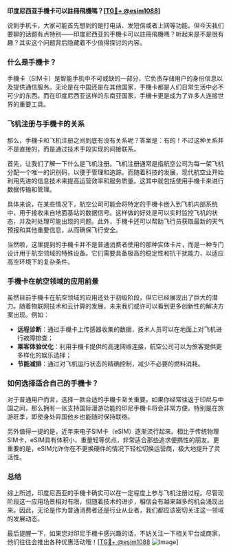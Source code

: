 **印度尼西亚手機卡可以註冊飛機嗎？[[TG💪+ @esim1088](https://t.me/s/esim1088)]**

说到手机卡，大家可能首先想到的是打电话、发短信或者上网等功能。但今天我们要聊的话题有点特别——印度尼西亚的手機卡可以註冊飛機嗎？听起来是不是很有趣？其实这个问题背后隐藏着不少值得探讨的内容。

### 什么是手機卡？

手機卡（SIM卡）是智能手机中不可或缺的一部分，它负责存储用户的身份信息以及提供通信服务。无论是在中国还是在其他国家，手機卡都是人们日常生活中必不可少的东西。而在印度尼西亚这样的东南亚国家，手機卡更是成为了许多人连接世界的重要工具。

### 飞机注册与手機卡的关系

那么，手機卡和飞机注册之间到底有没有关系呢？答案是：有的！不过这种关系并不是直接的，而是通过技术手段实现的间接联系。

首先，让我们了解一下什么是飞机注册。飞机注册通常是指航空公司为每一架飞机分配一个唯一的识别码，以便于管理和追踪。而随着科技的发展，现代航空业开始利用先进的信息技术来提高运营效率和服务质量。这其中就包括使用手機卡来进行数据传输和管理。

具体来说，在某些情况下，航空公司可能会将特定的手機卡嵌入到飞机内部系统中，用于接收来自地面基站的数据信号。这样做的好处是可以实时监控飞机的状态，并及时处理可能出现的问题。此外，手機卡还可以帮助飞行员获取最新的天气预报和其他重要信息，从而确保飞行安全。

当然啦，这里提到的手機卡并不是普通消费者使用的那种实体卡片，而是一种专门设计用于航空领域的特殊设备。它们需要具备极高的稳定性和抗干扰能力，以适应高空环境下的复杂条件。

### 手機卡在航空领域的应用前景

虽然目前手機卡在航空领域的应用还处于初级阶段，但它已经展现出了巨大的潜力。随着物联网技术和云计算的发展，未来我们或许可以看到更多创新性的解决方案出现。例如：

- **远程诊断**：通过手機卡上传感器收集的数据，技术人员可以在地面上对飞机进行故障排查；
- **乘客体验优化**：利用手機卡提供的高速网络连接，航空公司可以为旅客提供更多样化的娱乐选择；
- **节能减排**：通过对飞机运行状态的精确控制，减少不必要的燃料消耗。

### 如何选择适合自己的手機卡？

对于普通用户而言，选择一款合适的手機卡至关重要。如果你经常往返于印尼与中国之间，那么拥有一张支持国际漫游功能的印尼手機卡将会非常方便。特别是在旅游旺季，即使身处异国他乡也能随时保持联络。

另外值得一提的是，近年来电子SIM卡（eSIM）逐渐流行起来。相比于传统物理SIM卡，eSIM具有体积小、重量轻等优点，非常适合那些追求便携性的朋友。更重要的是，eSIM允许你在不更换硬件的情况下轻松切换运营商，极大地提升了灵活性。

### 总结

综上所述，印度尼西亚的手機卡确实可以在一定程度上参与飞机注册过程。尽管现阶段这一应用场景相对有限，但随着技术的进步，相信会有越来越多的机会涌现出来。因此，无论是作为普通消费者还是行业从业者，我们都应该密切关注这一领域的发展动态。

最后提醒一下，如果您对印尼手機卡感兴趣的话，不妨关注一下相关平台或商家，他们往往会推出各种优惠活动哦！[[TG💪+ @esim1088](https://t.me/s/esim1088) ![Image](https://i.postimg.cc/4NQfJmqS/Snipaste-2025-05-13-00-14-12.png)]